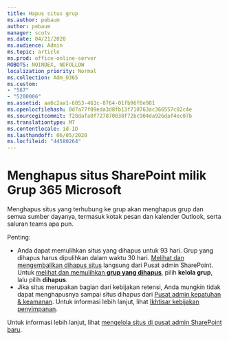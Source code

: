 ```yaml
---
title: Hapus situs grup
ms.author: pebaum
author: pebaum
manager: scotv
ms.date: 04/21/2020
ms.audience: Admin
ms.topic: article
ms.prod: office-online-server
ROBOTS: NOINDEX, NOFOLLOW
localization_priority: Normal
ms.collection: Adm_O365
ms.custom:
- "567"
- "5200006"
ms.assetid: aa6c2aa1-6853-461c-8764-01fb96f8e981
ms.openlocfilehash: 0d7a77f09eda3d8fb13f710763ac366557c82c4e
ms.sourcegitcommit: f28dafa0f727870038f72bc904da926daf4ec07b
ms.translationtype: MT
ms.contentlocale: id-ID
ms.lasthandoff: 06/05/2020
ms.locfileid: "44580264"
---
```

# <a name="delete-a-sharepoint-site-that-belongs-to-a-microsoft-365-group"></a>Menghapus situs SharePoint milik Grup 365 Microsoft

Menghapus situs yang terhubung ke grup akan menghapus grup dan semua sumber dayanya, termasuk kotak pesan dan kalender Outlook, serta saluran teams apa pun.
  
Penting:

- Anda dapat memulihkan situs yang dihapus untuk 93 hari. Grup yang dihapus harus dipulihkan dalam waktu 30 hari. [Melihat dan mengembalikan dihapus situs](https://admin.microsoft.com/sharepoint?page=recyclebin&modern=true) langsung dari Pusat admin SharePoint. Untuk [melihat dan memulihkan **grup yang dihapus**](https://outlook.office.com/people/group/deleted), pilih **kelola grup**, lalu pilih **dihapus**.
- Jika situs merupakan bagian dari kebijakan retensi, Anda mungkin tidak dapat menghapusnya sampai situs dihapus dari [Pusat admin kepatuhan & keamanan](https://protection.office.com/?rfr=AdminCenter#/retention). Untuk informasi lebih lanjut, lihat [Ikhtisar kebijakan penyimpanan](https://docs.microsoft.com/microsoft-365/compliance/retention-policies).
  
Untuk informasi lebih lanjut, lihat [mengelola situs di pusat admin SharePoint baru](https://docs.microsoft.com/sharepoint/manage-sites-in-new-admin-center).
